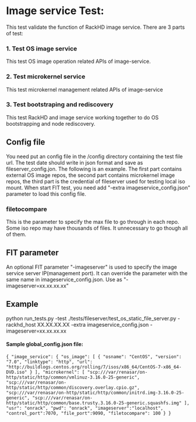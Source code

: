 # Image service Test:

This test validate the function of RackHD image service. There are 3 parts of test:
### 1. Test OS image service
This test OS image operation related APIs of image-service.
### 2. Test microkernel service
This test microkernel management related APIs of image-service
### 3. Test bootstraping and rediscovery
This test RackHD and image service working together to do OS bootstrapping and node rediscovery.

## Config file
You need put an config file in the /config directory containing the test file url. The test date should write in json format and save as fileserver_config.jon. The following is an example.
The first part contains external OS image repos, the second part contains microkernel image repos, the third part is the credential of fileserver used for testing local iso mount.
When start FIT test, you need add "-extra imageservice_config.json" parameter to load this config file.
### filetocompare
This is the parameter to specify the max file to go through in each repo. Some iso repo may have thousands of files. It unnecessary to go though all of them. 


## FIT parameter
An optional FIT parameter "-imageserver" is used to specify the image service server IP(management port). It can override the parameter with the same name in imageservice_config.json. Use as "-imageserver=xx.xx.xx.xx"

## Example
python run_tests.py -test ./tests/fileserver/test_os_static_file_server.py  -rackhd_host XX.XX.XX.XX -extra imageservice_config.json -imageserver=xx.xx.xx.xx

#### Sample global_config.json file:
 `{
  "image_service": {
    "os_image": [
      {
        "osname": "CentOS",
        "version": "7.0",
        "linktype": "http",
        "url": "http://buildlogs.centos.org/rolling/7/isos/x86_64/CentOS-7-x86_64-DVD.iso"
      }
    ],
    "microkernel": [
      "scp:///var/renasar/on-http/static/http/common/vmlinuz-3.16.0-25-generic",
      "scp:///var/renasar/on-http/static/http/common/discovery.overlay.cpio.gz",
      "scp:///var/renasar/on-http/static/http/common/initrd.img-3.16.0-25-generic",
      "scp:///var/renasar/on-http/static/http/common/base.trusty.3.16.0-25-generic.squashfs.img"
    ],
    "usr": "onrack",
    "pwd": "onrack",
    "imageserver":"localhost",
    "control_port":7070,
    "file_port":9090,
    "filetocompare": 100
  }
}`

